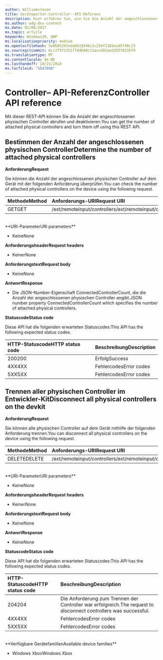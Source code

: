 ```yaml
---
author: WilliamsJason
title: Geräteportal-Controller– API-Referenz
description: Hier erfahren Sie, wie Sie die Anzahl der angeschlossenen physischen Controller abrufen und sie programmgesteuert deaktivieren.
ms.author: wdg-dev-content
ms.date: 02/08/2017
ms.topic: article
keywords: Windows10, UWP
ms.localizationpriority: medium
ms.openlocfilehash: 5e0b85293ada8619246c3c23ef2103ead5f40c23
ms.sourcegitcommit: 6cc275f2151f78db40c11ace381ee2d35f0155f9
ms.translationtype: MT
ms.contentlocale: de-DE
ms.lasthandoff: 10/25/2018
ms.locfileid: "5547058"
---
```

# <a name="controller-api-reference"></a><span data-ttu-id="f4646-104">Controller– API-Referenz</span><span class="sxs-lookup"><span data-stu-id="f4646-104">Controller API reference</span></span>   
<span data-ttu-id="f4646-105">Mit dieser REST-API können Sie die Anzahl der angeschlossenen physischen Controller abrufen und deaktivieren.</span><span class="sxs-lookup"><span data-stu-id="f4646-105">You can get the number of attached physical controllers and turn them off using this REST API.</span></span>

## <a name="determine-the-number-of-attached-physical-controllers"></a><span data-ttu-id="f4646-106">Bestimmen der Anzahl der angeschlossenen physischen Controller</span><span class="sxs-lookup"><span data-stu-id="f4646-106">Determine the number of attached physical controllers</span></span>

**<span data-ttu-id="f4646-107">Anforderung</span><span class="sxs-lookup"><span data-stu-id="f4646-107">Request</span></span>**

<span data-ttu-id="f4646-108">Sie können die Anzahl der angeschlossenen physischen Controller auf dem Gerät mit der folgenden Anforderung überprüfen.</span><span class="sxs-lookup"><span data-stu-id="f4646-108">You can check the number of attached physical controllers on the device using the following request.</span></span>

<span data-ttu-id="f4646-109">Methode</span><span class="sxs-lookup"><span data-stu-id="f4646-109">Method</span></span>      | <span data-ttu-id="f4646-110">Anforderungs-URI</span><span class="sxs-lookup"><span data-stu-id="f4646-110">Request URI</span></span>
:------     | :-----
<span data-ttu-id="f4646-111">GET</span><span class="sxs-lookup"><span data-stu-id="f4646-111">GET</span></span> | <span data-ttu-id="f4646-112">/ext/remoteinput/controllers</span><span class="sxs-lookup"><span data-stu-id="f4646-112">/ext/remoteinput/controllers</span></span>
<br />
**<span data-ttu-id="f4646-113">URI-Parameter</span><span class="sxs-lookup"><span data-stu-id="f4646-113">URI parameters</span></span>**

- <span data-ttu-id="f4646-114">Keine</span><span class="sxs-lookup"><span data-stu-id="f4646-114">None</span></span>

**<span data-ttu-id="f4646-115">Anforderungsheader</span><span class="sxs-lookup"><span data-stu-id="f4646-115">Request headers</span></span>**

- <span data-ttu-id="f4646-116">Keiner</span><span class="sxs-lookup"><span data-stu-id="f4646-116">None</span></span>

**<span data-ttu-id="f4646-117">Anforderungstext</span><span class="sxs-lookup"><span data-stu-id="f4646-117">Request body</span></span>**   

- <span data-ttu-id="f4646-118">Keine</span><span class="sxs-lookup"><span data-stu-id="f4646-118">None</span></span>

**<span data-ttu-id="f4646-119">Antwort</span><span class="sxs-lookup"><span data-stu-id="f4646-119">Response</span></span>**   

- <span data-ttu-id="f4646-120">Die JSON-Number-Eigenschaft ConnectedControllerCount, die die Anzahl der angeschlossenen physischen Controller angibt.</span><span class="sxs-lookup"><span data-stu-id="f4646-120">JSON number property ConnectedControllerCount which specifies the number of attached physical controllers.</span></span>

**<span data-ttu-id="f4646-121">Statuscode</span><span class="sxs-lookup"><span data-stu-id="f4646-121">Status code</span></span>**

<span data-ttu-id="f4646-122">Diese API hat die folgenden erwarteten Statuscodes:</span><span class="sxs-lookup"><span data-stu-id="f4646-122">This API has the following expected status codes.</span></span>

<span data-ttu-id="f4646-123">HTTP-Statuscode</span><span class="sxs-lookup"><span data-stu-id="f4646-123">HTTP status code</span></span>      | <span data-ttu-id="f4646-124">Beschreibung</span><span class="sxs-lookup"><span data-stu-id="f4646-124">Description</span></span>
:------     | :-----
<span data-ttu-id="f4646-125">200</span><span class="sxs-lookup"><span data-stu-id="f4646-125">200</span></span> | <span data-ttu-id="f4646-126">Erfolg</span><span class="sxs-lookup"><span data-stu-id="f4646-126">Success</span></span>
<span data-ttu-id="f4646-127">4XX</span><span class="sxs-lookup"><span data-stu-id="f4646-127">4XX</span></span> | <span data-ttu-id="f4646-128">Fehlercodes</span><span class="sxs-lookup"><span data-stu-id="f4646-128">Error codes</span></span>
<span data-ttu-id="f4646-129">5XX</span><span class="sxs-lookup"><span data-stu-id="f4646-129">5XX</span></span> | <span data-ttu-id="f4646-130">Fehlercodes</span><span class="sxs-lookup"><span data-stu-id="f4646-130">Error codes</span></span>

## <a name="disconnect-all-physical-controllers-on-the-devkit"></a><span data-ttu-id="f4646-131">Trennen aller physischen Controller im Entwickler-Kit</span><span class="sxs-lookup"><span data-stu-id="f4646-131">Disconnect all physical controllers on the devkit</span></span>

**<span data-ttu-id="f4646-132">Anforderung</span><span class="sxs-lookup"><span data-stu-id="f4646-132">Request</span></span>**

<span data-ttu-id="f4646-133">Sie können alle physischen Controller auf dem Gerät mithilfe der folgenden Anforderung trennen.</span><span class="sxs-lookup"><span data-stu-id="f4646-133">You can disconnect all physical controllers on the device using the following request.</span></span>

<span data-ttu-id="f4646-134">Methode</span><span class="sxs-lookup"><span data-stu-id="f4646-134">Method</span></span>      | <span data-ttu-id="f4646-135">Anforderungs-URI</span><span class="sxs-lookup"><span data-stu-id="f4646-135">Request URI</span></span>
:------     | :-----
<span data-ttu-id="f4646-136">DELETE</span><span class="sxs-lookup"><span data-stu-id="f4646-136">DELETE</span></span> | <span data-ttu-id="f4646-137">/ext/remoteinput/controllers</span><span class="sxs-lookup"><span data-stu-id="f4646-137">/ext/remoteinput/controllers</span></span>
<br />
**<span data-ttu-id="f4646-138">URI-Parameter</span><span class="sxs-lookup"><span data-stu-id="f4646-138">URI parameters</span></span>**

- <span data-ttu-id="f4646-139">Keine</span><span class="sxs-lookup"><span data-stu-id="f4646-139">None</span></span>

**<span data-ttu-id="f4646-140">Anforderungsheader</span><span class="sxs-lookup"><span data-stu-id="f4646-140">Request headers</span></span>**

- <span data-ttu-id="f4646-141">Keiner</span><span class="sxs-lookup"><span data-stu-id="f4646-141">None</span></span>

**<span data-ttu-id="f4646-142">Anforderungstext</span><span class="sxs-lookup"><span data-stu-id="f4646-142">Request body</span></span>**   

- <span data-ttu-id="f4646-143">Keine</span><span class="sxs-lookup"><span data-stu-id="f4646-143">None</span></span>

**<span data-ttu-id="f4646-144">Antwort</span><span class="sxs-lookup"><span data-stu-id="f4646-144">Response</span></span>**   

- <span data-ttu-id="f4646-145">Keine</span><span class="sxs-lookup"><span data-stu-id="f4646-145">None</span></span> 

**<span data-ttu-id="f4646-146">Statuscode</span><span class="sxs-lookup"><span data-stu-id="f4646-146">Status code</span></span>**

<span data-ttu-id="f4646-147">Diese API hat die folgenden erwarteten Statuscodes:</span><span class="sxs-lookup"><span data-stu-id="f4646-147">This API has the following expected status codes.</span></span>

<span data-ttu-id="f4646-148">HTTP-Statuscode</span><span class="sxs-lookup"><span data-stu-id="f4646-148">HTTP status code</span></span>      | <span data-ttu-id="f4646-149">Beschreibung</span><span class="sxs-lookup"><span data-stu-id="f4646-149">Description</span></span>
:------     | :-----
<span data-ttu-id="f4646-150">204</span><span class="sxs-lookup"><span data-stu-id="f4646-150">204</span></span> | <span data-ttu-id="f4646-151">Die Anforderung zum Trennen der Controller war erfolgreich.</span><span class="sxs-lookup"><span data-stu-id="f4646-151">The request to disconnect controllers was successful.</span></span>
<span data-ttu-id="f4646-152">4XX</span><span class="sxs-lookup"><span data-stu-id="f4646-152">4XX</span></span> | <span data-ttu-id="f4646-153">Fehlercodes</span><span class="sxs-lookup"><span data-stu-id="f4646-153">Error codes</span></span>
<span data-ttu-id="f4646-154">5XX</span><span class="sxs-lookup"><span data-stu-id="f4646-154">5XX</span></span> | <span data-ttu-id="f4646-155">Fehlercodes</span><span class="sxs-lookup"><span data-stu-id="f4646-155">Error codes</span></span>

<br />
**<span data-ttu-id="f4646-156">Verfügbare Gerätefamilien</span><span class="sxs-lookup"><span data-stu-id="f4646-156">Available device families</span></span>**

* <span data-ttu-id="f4646-157">Windows Xbox</span><span class="sxs-lookup"><span data-stu-id="f4646-157">Windows Xbox</span></span>
